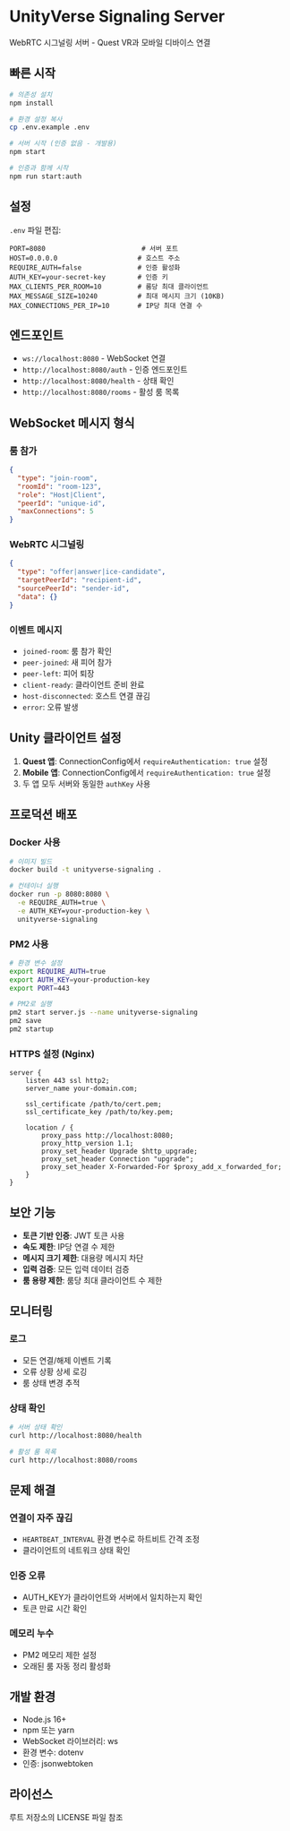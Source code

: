# UnityVerse Signaling Server

WebRTC 시그널링 서버 - Quest VR과 모바일 디바이스 연결

## 빠른 시작

```bash
# 의존성 설치
npm install

# 환경 설정 복사
cp .env.example .env

# 서버 시작 (인증 없음 - 개발용)
npm start

# 인증과 함께 시작
npm run start:auth
```

## 설정

`.env` 파일 편집:

```env
PORT=8080                        # 서버 포트
HOST=0.0.0.0                    # 호스트 주소
REQUIRE_AUTH=false              # 인증 활성화
AUTH_KEY=your-secret-key        # 인증 키
MAX_CLIENTS_PER_ROOM=10         # 룸당 최대 클라이언트
MAX_MESSAGE_SIZE=10240          # 최대 메시지 크기 (10KB)
MAX_CONNECTIONS_PER_IP=10       # IP당 최대 연결 수
```

## 엔드포인트

- `ws://localhost:8080` - WebSocket 연결
- `http://localhost:8080/auth` - 인증 엔드포인트
- `http://localhost:8080/health` - 상태 확인
- `http://localhost:8080/rooms` - 활성 룸 목록

## WebSocket 메시지 형식

### 룸 참가
```json
{
  "type": "join-room",
  "roomId": "room-123",
  "role": "Host|Client",
  "peerId": "unique-id",
  "maxConnections": 5
}
```

### WebRTC 시그널링
```json
{
  "type": "offer|answer|ice-candidate",
  "targetPeerId": "recipient-id",
  "sourcePeerId": "sender-id",
  "data": {}
}
```

### 이벤트 메시지
- `joined-room`: 룸 참가 확인
- `peer-joined`: 새 피어 참가
- `peer-left`: 피어 퇴장
- `client-ready`: 클라이언트 준비 완료
- `host-disconnected`: 호스트 연결 끊김
- `error`: 오류 발생

## Unity 클라이언트 설정

1. **Quest 앱**: ConnectionConfig에서 `requireAuthentication: true` 설정
2. **Mobile 앱**: ConnectionConfig에서 `requireAuthentication: true` 설정
3. 두 앱 모두 서버와 동일한 `authKey` 사용

## 프로덕션 배포

### Docker 사용
```bash
# 이미지 빌드
docker build -t unityverse-signaling .

# 컨테이너 실행
docker run -p 8080:8080 \
  -e REQUIRE_AUTH=true \
  -e AUTH_KEY=your-production-key \
  unityverse-signaling
```

### PM2 사용
```bash
# 환경 변수 설정
export REQUIRE_AUTH=true
export AUTH_KEY=your-production-key
export PORT=443

# PM2로 실행
pm2 start server.js --name unityverse-signaling
pm2 save
pm2 startup
```

### HTTPS 설정 (Nginx)
```nginx
server {
    listen 443 ssl http2;
    server_name your-domain.com;

    ssl_certificate /path/to/cert.pem;
    ssl_certificate_key /path/to/key.pem;

    location / {
        proxy_pass http://localhost:8080;
        proxy_http_version 1.1;
        proxy_set_header Upgrade $http_upgrade;
        proxy_set_header Connection "upgrade";
        proxy_set_header X-Forwarded-For $proxy_add_x_forwarded_for;
    }
}
```

## 보안 기능

- **토큰 기반 인증**: JWT 토큰 사용
- **속도 제한**: IP당 연결 수 제한
- **메시지 크기 제한**: 대용량 메시지 차단
- **입력 검증**: 모든 입력 데이터 검증
- **룸 용량 제한**: 룸당 최대 클라이언트 수 제한

## 모니터링

### 로그
- 모든 연결/해제 이벤트 기록
- 오류 상황 상세 로깅
- 룸 상태 변경 추적

### 상태 확인
```bash
# 서버 상태 확인
curl http://localhost:8080/health

# 활성 룸 목록
curl http://localhost:8080/rooms
```

## 문제 해결

### 연결이 자주 끊김
- `HEARTBEAT_INTERVAL` 환경 변수로 하트비트 간격 조정
- 클라이언트의 네트워크 상태 확인

### 인증 오류
- AUTH_KEY가 클라이언트와 서버에서 일치하는지 확인
- 토큰 만료 시간 확인

### 메모리 누수
- PM2 메모리 제한 설정
- 오래된 룸 자동 정리 활성화

## 개발 환경

- Node.js 16+
- npm 또는 yarn
- WebSocket 라이브러리: ws
- 환경 변수: dotenv
- 인증: jsonwebtoken

## 라이선스

루트 저장소의 LICENSE 파일 참조